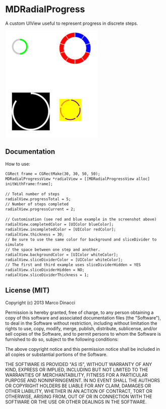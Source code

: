 # MDRadialProgress

A custom UIView useful to represent progress in discrete steps. 

![Screenshot](screenshot.png "Screenshot")

## Documentation

How to use:

```
CGRect frame = CGRectMake(30, 30, 50, 50);
MDRadialProgressView *radialView = [[MDRadialProgressView alloc] initWithFrame:frame];

// Total number of steps    
radialView.progressTotal = 5;
// Number of steps completed
radialView.progressCurrent = 2;

// Customisation (see red and blue example in the screenshot above)
radialView.completedColor = [UIColor blueColor];
radialView.incompletedColor = [UIColor redColor];
radialView.thickness = 30;
// Be sure to use the same color for background and sliceDivider to simulate
// the space between one step and another.
radialView.backgroundColor = [UIColor whiteColor];
radialView.sliceDividerColor = [UIColor whiteColor];
// The first and third example uses sliceDividerHidden = YES
radialView.sliceDividerHidden = NO;
radialView.sliceDividerThickness = 1;
```

## License (MIT)
Copyright (c) 2013 Marco Dinacci

Permission is hereby granted, free of charge, to any person obtaining a copy of
this software and associated documentation files (the "Software"), to deal in
the Software without restriction, including without limitation the rights to
use, copy, modify, merge, publish, distribute, sublicense, and/or sell copies
of the Software, and to permit persons to whom the Software is furnished to do
so, subject to the following conditions:

The above copyright notice and this permission notice shall be included in all
copies or substantial portions of the Software.

THE SOFTWARE IS PROVIDED "AS IS", WITHOUT WARRANTY OF ANY KIND, EXPRESS OR
IMPLIED, INCLUDING BUT NOT LIMITED TO THE WARRANTIES OF MERCHANTABILITY,
FITNESS FOR A PARTICULAR PURPOSE AND NONINFRINGEMENT. IN NO EVENT SHALL THE
AUTHORS OR COPYRIGHT HOLDERS BE LIABLE FOR ANY CLAIM, DAMAGES OR OTHER
LIABILITY, WHETHER IN AN ACTION OF CONTRACT, TORT OR OTHERWISE, ARISING FROM,
OUT OF OR IN CONNECTION WITH THE SOFTWARE OR THE USE OR OTHER DEALINGS IN THE
SOFTWARE.

